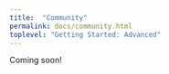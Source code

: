 ```yaml
---
title:  "Community"
permalink: docs/community.html
toplevel: "Getting Started: Advanced"
---
```


Coming soon!
